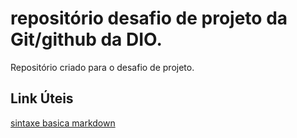 # repositório desafio de projeto da Git/github da DIO.
Repositório criado para o desafio de projeto.

## Link Úteis
[sintaxe basica markdown ](https://www.markdownguide.org/)
